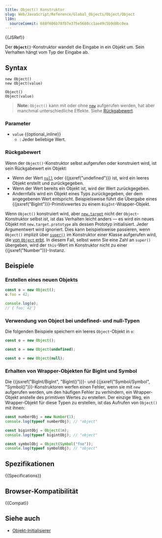 ```yaml
---
title: Object() Konstruktor
slug: Web/JavaScript/Reference/Global_Objects/Object/Object
l10n:
  sourceCommit: 688f606b78fb7e375e5680cc1ae49c5b9d0bc0ea
---
```


{{JSRef}}

Der **`Object()`**-Konstruktor wandelt die Eingabe in ein Objekt um. Sein Verhalten hängt vom Typ der Eingabe ab.

## Syntax

```js-nolint
new Object()
new Object(value)

Object()
Object(value)
```

> **Note:** `Object()` kann mit oder ohne [`new`](/de/docs/Web/JavaScript/Reference/Operators/new) aufgerufen werden, hat aber manchmal unterschiedliche Effekte. Siehe [Rückgabewert](#rückgabewert).

### Parameter

- `value` {{optional_inline}}
  - : Jeder beliebige Wert.

### Rückgabewert

Wenn der `Object()`-Konstruktor selbst aufgerufen oder konstruiert wird, ist sein Rückgabewert ein Objekt:

- Wenn der Wert [`null`](/de/docs/Web/JavaScript/Reference/Operators/null) oder {{jsxref("undefined")}} ist, wird ein leeres Objekt erstellt und zurückgegeben.
- Wenn der Wert bereits ein Objekt ist, wird der Wert zurückgegeben.
- Andernfalls wird ein Objekt eines Typs zurückgegeben, der dem angegebenen Wert entspricht. Beispielsweise führt die Übergabe eines {{jsxref("BigInt")}}-Primitivwertes zu einem `BigInt`-Wrapper-Objekt.

Wenn `Object()` konstruiert wird, aber [`new.target`](/de/docs/Web/JavaScript/Reference/Operators/new.target) nicht der `Object`-Konstruktor selbst ist, ist das Verhalten leicht anders — es wird ein neues Objekt mit `new.target.prototype` als dessen Prototyp initialisiert. Jeder Argumentwert wird ignoriert. Dies kann beispielsweise passieren, wenn `Object()` implizit über [`super()`](/de/docs/Web/JavaScript/Reference/Operators/super) im Konstruktor einer Klasse aufgerufen wird, die [von `Object` erbt](/de/docs/Web/JavaScript/Reference/Classes/extends#extending_object). In diesem Fall, selbst wenn Sie eine Zahl an `super()` übergeben, wird der `this`-Wert im Konstruktor nicht zu einer {{jsxref("Number")}}-Instanz.

## Beispiele

### Erstellen eines neuen Objekts

```js
const o = new Object();
o.foo = 42;

console.log(o);
// { foo: 42 }
```

### Verwendung von Object bei undefined- und null-Typen

Die folgenden Beispiele speichern ein leeres `Object`-Objekt in `o`:

```js
const o = new Object();
```

```js
const o = new Object(undefined);
```

```js
const o = new Object(null);
```

### Erhalten von Wrapper-Objekten für BigInt und Symbol

Die {{jsxref("BigInt/BigInt", "BigInt()")}}- und {{jsxref("Symbol/Symbol", "Symbol()")}}-Konstruktoren werfen einen Fehler, wenn sie mit `new` aufgerufen werden, um den häufigen Fehler zu verhindern, ein Wrapper-Objekt anstelle des primitiven Wertes zu erstellen. Der einzige Weg, ein Wrapper-Objekt für diese Typen zu erstellen, ist das Aufrufen von `Object()` mit ihnen:

```js
const numberObj = new Number(1);
console.log(typeof numberObj); // "object"

const bigintObj = Object(1n);
console.log(typeof bigintObj); // "object"

const symbolObj = Object(Symbol("foo"));
console.log(typeof symbolObj); // "object"
```

## Spezifikationen

{{Specifications}}

## Browser-Kompatibilität

{{Compat}}

## Siehe auch

- [Objekt-Initialisierer](/de/docs/Web/JavaScript/Reference/Operators/Object_initializer)
